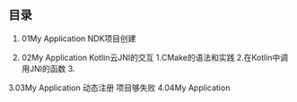 ## 目录

1. 01My Application     NDK项目创建

2. 02My Application   Kotlin云JNI的交互
   1.CMake的语法和实践
   2.在Kotlin中调用JNI的函数
   3.
   

3.03My Application  动态注册  项目够失败
4.04My Application 
